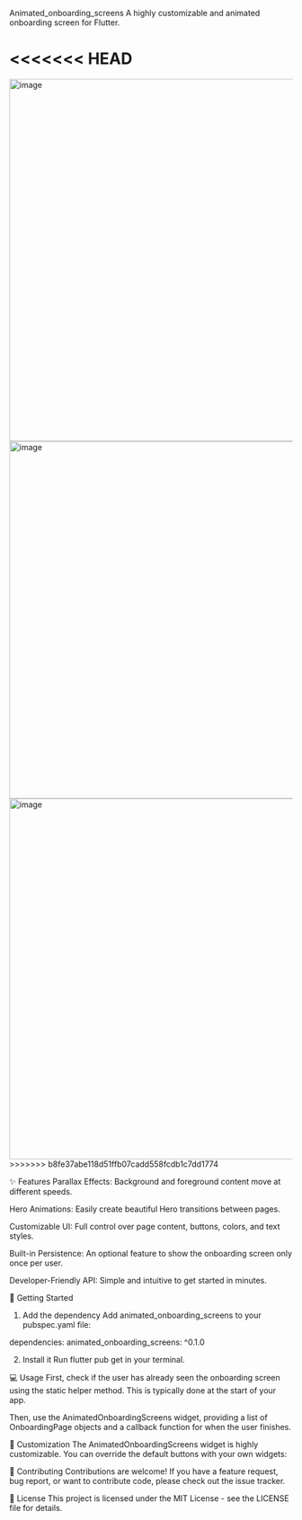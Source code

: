 Animated_onboarding_screens
A highly customizable and animated onboarding screen for Flutter.

<<<<<<< HEAD
=======
<img width="1362" height="645" alt="image" src="https://github.com/user-attachments/assets/6e814629-c52d-410b-aa91-2afaf4f1e71b" />

<img width="1348" height="636" alt="image" src="https://github.com/user-attachments/assets/cde3bd18-e049-4419-9fad-88c8eb00a89d" />

<img width="1352" height="642" alt="image" src="https://github.com/user-attachments/assets/ebb40d05-ddef-4a02-9b27-aa3c9be2e289" />
>>>>>>> b8fe37abe118d51ffb07cadd558fcdb1c7dd1774


✨ Features
Parallax Effects: Background and foreground content move at different speeds.

Hero Animations: Easily create beautiful Hero transitions between pages.

Customizable UI: Full control over page content, buttons, colors, and text styles.

Built-in Persistence: An optional feature to show the onboarding screen only once per user.

Developer-Friendly API: Simple and intuitive to get started in minutes.

🚀 Getting Started
1. Add the dependency
   Add animated_onboarding_screens to your pubspec.yaml file:

dependencies:
animated_onboarding_screens: ^0.1.0

2. Install it
   Run flutter pub get in your terminal.

💻 Usage
First, check if the user has already seen the onboarding screen using the static helper method. This is typically done at the start of your app.

Then, use the AnimatedOnboardingScreens widget, providing a list of OnboardingPage objects and a callback function for when the user finishes.


🎨 Customization
The AnimatedOnboardingScreens widget is highly customizable. You can override the default buttons with your own widgets:


🤝 Contributing
Contributions are welcome! If you have a feature request, bug report, or want to contribute code, please check out the issue tracker.

📄 License
This project is licensed under the MIT License - see the LICENSE file for details.
